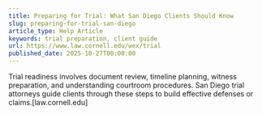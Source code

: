 ```yaml
---
title: Preparing for Trial: What San Diego Clients Should Know
slug: preparing-for-trial-san-diego
article_type: Help Article
keywords: trial preparation, client guide
url: https://www.law.cornell.edu/wex/trial
published_date: 2025-10-27T00:00:00
---
```


Trial readiness involves document review, timeline planning, witness preparation, and understanding courtroom procedures. San Diego trial attorneys guide clients through these steps to build effective defenses or claims.[law.cornell.edu]